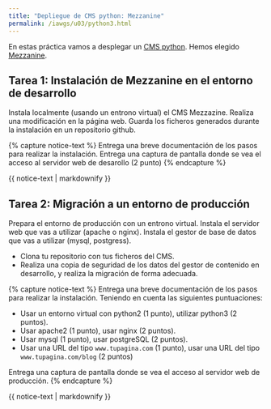 ```yaml
---
title: "Depliegue de CMS python: Mezzanine"
permalink: /iawgs/u03/python3.html
---
```


En estas práctica vamos a desplegar un [CMS python](https://wiki.python.org/moin/ContentManagementSystems). Hemos elegido [Mezzanine](http://mezzanine.jupo.org/).

## Tarea 1: Instalación de Mezzanine en el entorno de desarrollo

Instala localmente (usando un entrono virtual) el CMS Mezzazine. Realiza una modificación en la página web. Guarda los ficheros generados durante la instalación en un repositorio github.

{% capture notice-text %}
Entrega una breve documentación de los pasos para realizar la instalación. Entrega una captura de pantalla donde se vea el acceso al servidor web de desarollo (2 punto)
{% endcapture %}<div class="notice--info">{{ notice-text | markdownify }}</div>

## Tarea 2: Migración a un entorno de producción

Prepara el entorno de producción con un entrono virtual. Instala el servidor web que vas a utilizar (apache o nginx). Instala el gestor de base de datos que vas a utilizar (mysql, postgress).

* Clona tu repositorio con tus ficheros del CMS.
* Realiza una copia de seguridad de los datos del gestor de contenido en desarrollo, y realiza la migración de forma adecuada.

{% capture notice-text %}
Entrega una breve documentación de los pasos para realizar la instalación. Teniendo en cuenta las siguientes puntuaciones:

* Usar un entorno virtual con python2 (1 punto), utilizar python3 (2 puntos).
* Usar apache2 (1 punto), usar nginx (2 puntos).
* Usar mysql (1 punto), usar postgreSQL (2 puntos).
* Usar una URL del tipo ``www.tupagina.com`` (1 punto), usar una URL del tipo ``www.tupagina.com/blog`` (2 puntos)

 Entrega una captura de pantalla donde se vea el acceso al servidor web de producción.
{% endcapture %}<div class="notice--info">{{ notice-text | markdownify }}</div>
